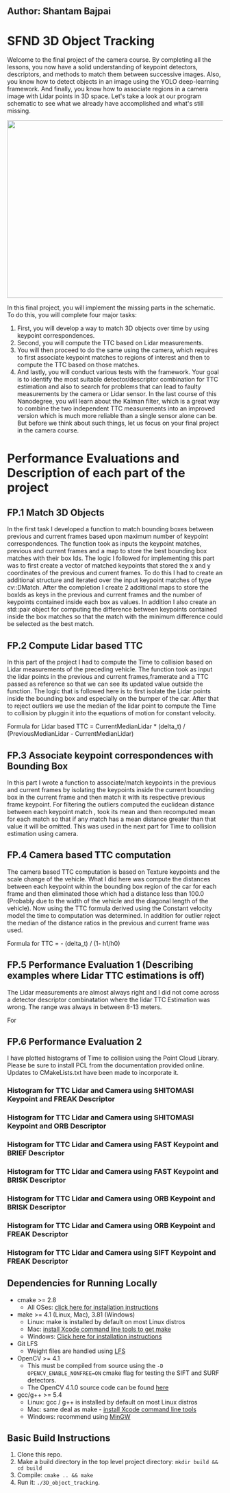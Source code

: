 ## Author: Shantam Bajpai

# SFND 3D Object Tracking

Welcome to the final project of the camera course. By completing all the lessons, you now have a solid understanding of keypoint detectors, descriptors, and methods to match them between successive images. Also, you know how to detect objects in an image using the YOLO deep-learning framework. And finally, you know how to associate regions in a camera image with Lidar points in 3D space. Let's take a look at our program schematic to see what we already have accomplished and what's still missing.

<img src="images/course_code_structure.png" width="779" height="414" />

In this final project, you will implement the missing parts in the schematic. To do this, you will complete four major tasks: 
1. First, you will develop a way to match 3D objects over time by using keypoint correspondences. 
2. Second, you will compute the TTC based on Lidar measurements. 
3. You will then proceed to do the same using the camera, which requires to first associate keypoint matches to regions of interest and then to compute the TTC based on those matches. 
4. And lastly, you will conduct various tests with the framework. Your goal is to identify the most suitable detector/descriptor combination for TTC estimation and also to search for problems that can lead to faulty measurements by the camera or Lidar sensor. In the last course of this Nanodegree, you will learn about the Kalman filter, which is a great way to combine the two independent TTC measurements into an improved version which is much more reliable than a single sensor alone can be. But before we think about such things, let us focus on your final project in the camera course. 
# Performance Evaluations and Description of each part of the project

## FP.1 Match 3D Objects

In the first task I developed a function to match bounding boxes between previous and current frames based upon maximum number of keypoint correspondences. The function took as inputs the keypoint matches, previous and current frames and a map to store the best bounding box matches with their box Ids. The logic I followed for implementing this part was to first create a vector of matched keypoints that stored the x and y coordinates of the previous and current frames. To do this I had to create an additional structure and iterated over the input keypoint matches of type cv::DMatch. After the completion I create 2 additional maps to store the boxIds as keys in the previous and current frames and the number of keypoints contained inside each box as values. In addition I also create an std::pair object for computing the difference between keypoints contained inside the box matches so that the match with the minimum difference could be selected as the best match.

## FP.2 Compute Lidar based TTC

In this part of the project I had to compute the Time to collision based on Lidar measurements of the preceding vehicle. The function took as input the lidar points in the previous and current frames,framerate and a TTC passed as reference so that we can see its updated value outside the function. The logic that is followed here is to first isolate the Lidar points inside the bounding box and especially on the bumper of the car. After that to reject outliers we use the median of the lidar point to compute the Time to collision by pluggin it into the equations of motion for constant velocity.

Formula for Lidar based TTC = CurrentMedianLidar * (delta_t) / (PreviousMedianLidar - CurrentMedianLidar)

## FP.3 Associate keypoint correspondences with Bounding Box

In this part I wrote a function to associate/match keypoints in the previous and current frames by isolating the keypoints inside the current bounding box in the current frame and then match it with its respective previous frame keypoint. For filtering the outliers computed the euclidean distance between each keypoint match , took its mean and then recomputed mean for each match so that if any match has a mean distance greater than that value it will be omitted. This was used in the next part for Time to collision estimation using camera.

## FP.4 Camera based TTC computation

The camera based TTC computation is based on Texture keypoints and the scale change of the vehicle. What I did here was compute the distances between each keypoint within the bounding box region of the car for each frame and then eliminated those which had a distance less than 100.0 (Probably due to the width of the vehicle and the diagonal length of the vehicle). Now using the TTC formula derived using the Constant velocity model the time to computation was determined. In addition for outlier reject the median of the distance ratios in the previous and current frame was used.

Formula for TTC = - (delta_t) / (1- h1/h0)

## FP.5 Performance Evaluation 1 (Describing examples where Lidar TTC estimations is off)

The Lidar measurements are almost always right and I did not come across a detector descriptor combinatation where the lidar TTC Estimation was wrong. The range was always in between 8-13 meters.

For 
## FP.6 Performance Evaluation 2 

I have plotted histograms of Time to collision using the Point Cloud Library. Please be sure to install PCL from the documentation provided online. Updates to CMakeLists.txt have been made to incorporate it.

### Histogram for TTC Lidar and Camera using SHITOMASI Keypoint and FREAK Descriptor

### Histogram for TTC Lidar and Camera using SHITOMASI Keypoint and ORB Descriptor

### Histogram for TTC Lidar and Camera using FAST Keypoint and BRIEF Descriptor

### Histogram for TTC Lidar and Camera using FAST Keypoint and BRISK Descriptor

### Histogram for TTC Lidar and Camera using ORB Keypoint and BRISK Descriptor

### Histogram for TTC Lidar and Camera using ORB Keypoint and FREAK Descriptor

### Histogram for TTC Lidar and Camera using SIFT Keypoint and FREAK Descriptor


## Dependencies for Running Locally
* cmake >= 2.8
  * All OSes: [click here for installation instructions](https://cmake.org/install/)
* make >= 4.1 (Linux, Mac), 3.81 (Windows)
  * Linux: make is installed by default on most Linux distros
  * Mac: [install Xcode command line tools to get make](https://developer.apple.com/xcode/features/)
  * Windows: [Click here for installation instructions](http://gnuwin32.sourceforge.net/packages/make.htm)
* Git LFS
  * Weight files are handled using [LFS](https://git-lfs.github.com/)
* OpenCV >= 4.1
  * This must be compiled from source using the `-D OPENCV_ENABLE_NONFREE=ON` cmake flag for testing the SIFT and SURF detectors.
  * The OpenCV 4.1.0 source code can be found [here](https://github.com/opencv/opencv/tree/4.1.0)
* gcc/g++ >= 5.4
  * Linux: gcc / g++ is installed by default on most Linux distros
  * Mac: same deal as make - [install Xcode command line tools](https://developer.apple.com/xcode/features/)
  * Windows: recommend using [MinGW](http://www.mingw.org/)

## Basic Build Instructions

1. Clone this repo.
2. Make a build directory in the top level project directory: `mkdir build && cd build`
3. Compile: `cmake .. && make`
4. Run it: `./3D_object_tracking`.
